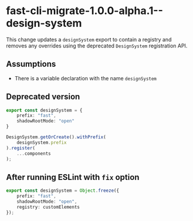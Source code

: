 # fast-cli-migrate-1.0.0-alpha.1--design-system

This change updates a `designSystem` export to contain a registry and removes any overrides using the deprecated `DesignSystem` registration API.

## Assumptions

- There is a variable declaration with the name `designSystem`

## Deprecated version

```ts
export const designSystem = {
    prefix: "fast",
    shadowRootMode: "open"
}

DesignSystem.getOrCreate().withPrefix(
    designSystem.prefix
).register(
    ...components
);
```

## After running ESLint with `fix` option

```ts
export const designSystem = Object.freeze({
    prefix: "fast",
    shadowRootMode: "open",
    registry: customElements
});
```